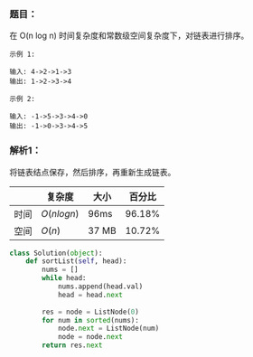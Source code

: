 ### 题目：
在 O(n log n) 时间复杂度和常数级空间复杂度下，对链表进行排序。

```
示例 1:

输入: 4->2->1->3
输出: 1->2->3->4

示例 2:

输入: -1->5->3->4->0
输出: -1->0->3->4->5
```

### 解析1：
将链表结点保存，然后排序，再重新生成链表。

|  |复杂度|大小|百分比|
|--|--|--|--|
|时间|$O(nlogn)$|96ms|96.18%|
|空间|$O(n)$|37 MB|10.72%|

```python
class Solution(object):
    def sortList(self, head):
        nums = []
        while head:
            nums.append(head.val)
            head = head.next
        
        res = node = ListNode(0)
        for num in sorted(nums):
            node.next = ListNode(num)
            node = node.next
        return res.next
```